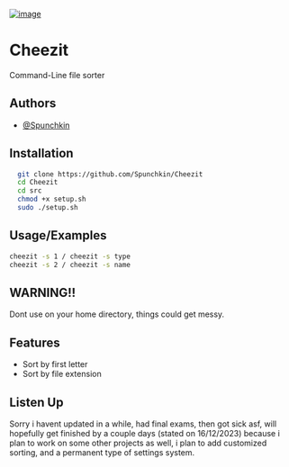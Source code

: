 <a href="https://imgbb.com/"><img src="https://i.ibb.co/Rb7DJGZ/image.png" alt="image" border="0"></a>


# Cheezit

Command-Line file sorter



## Authors

- [@Spunchkin](https://github.com/Spunchkin)


## Installation


```bash
  git clone https://github.com/Spunchkin/Cheezit
  cd Cheezit
  cd src
  chmod +x setup.sh
  sudo ./setup.sh

```
    
## Usage/Examples

```bash
cheezit -s 1 / cheezit -s type
cheezit -s 2 / cheezit -s name
```


## WARNING!!

Dont use on your home directory, things could get messy.
## Features

- Sort by first letter
- Sort by file extension

## Listen Up
Sorry i havent updated in a while, had final exams, then got sick asf,
will hopefully get finished by a couple days (stated on 16/12/2023) because i plan to work on some other projects as well, i plan to add customized sorting, and a permanent type of settings
system.




